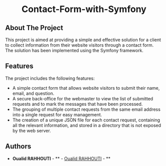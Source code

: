 <p align="center">
  <h1 align="center">Contact-Form-with-Symfony</h1>
</p>



## About The Project

This project is aimed at providing a simple and effective solution for a client to collect information from their website visitors through a contact form. The solution has been implemented using the Symfony framework.


## Features
The project includes the following features:
<ul>
  <li>A simple contact form that allows website visitors to submit their name, email, and question.</li>
  <li>A secure back-office for the webmaster to view the list of submitted requests and to mark the messages that have been processed.</li>
  <li>The grouping of multiple contact requests from the same email address into a single request for easy management.</li>
  <li>The creation of a unique JSON file for each contact request, containing all the relevant information, and stored in a directory that is not exposed by the web server.</li>
</ul>

## Authors

* **Oualid RAHHOUTI** - ** - [Oualid RAHHOUTI](https://github.com/Oualidrahhouti) - **

